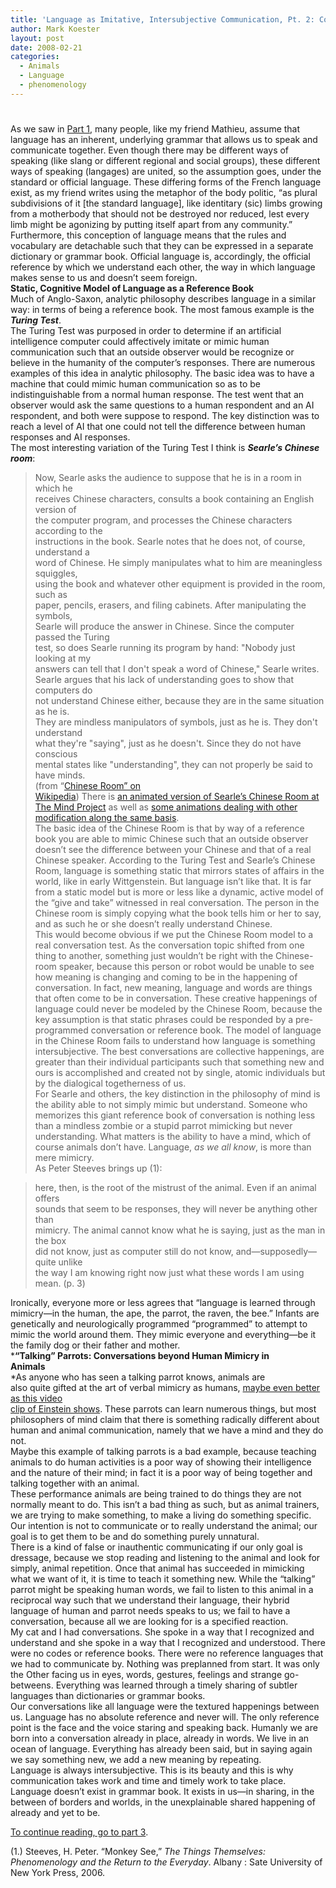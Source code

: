 ```yaml
---
title: 'Language as Imitative, Intersubjective Communication, Pt. 2: Conversing beyond the Static, Cognitive Model of Language'
author: Mark Koester
layout: post
date: 2008-02-21
categories:
  - Animals
  - Language
  - phenomenology
---
```

# 

As we saw in [Part 1][1], many people, like my friend Mathieu, assume that language has an inherent, underlying grammar that allows us to speak and communicate together. Even though there may be different ways of speaking (like slang or different regional and social groups), these different ways of speaking (langages) are united, so the assumption goes, under the standard or official language. These differing forms of the French language exist, as my friend writes using the metaphor of the body politic, “as plural subdivisions of it [the standard language], like identitary (sic) limbs growing from a motherbody that should not be destroyed nor reduced, lest every limb might be agonizing by putting itself apart from any community.” Furthermore, this conception of language means that the rules and vocabulary are detachable such that they can be expressed in a separate dictionary or grammar book. Official language is, accordingly, the official reference by which we understand each other, the way in which language makes sense to us and doesn’t seem foreign.  
**Static, Cognitive Model of Language as a Reference Book**  
Much of Anglo-Saxon, analytic philosophy describes language in a similar way: in terms of being a reference book. The most famous example is the ***Turing Test***.  
The Turing Test was purposed in order to determine if an artificial intelligence computer could affectively imitate or mimic human communication such that an outside observer would be recognize or believe in the humanity of the computer’s responses. There are numerous examples of this idea in analytic philosophy. The basic idea was to have a machine that could mimic human communication so as to be indistinguishable from a normal human response. The test went that an observer would ask the same questions to a human respondent and an AI respondent, and both were suppose to respond. The key distinction was to reach a level of AI that one could not tell the difference between human responses and AI responses.  
The most interesting variation of the Turing Test I think is ***Searle’s Chinese room***:

[1]: http://mysticatheist.blogspot.com/2008/02/language-as-imitative-intersubjective.html

> Now, Searle asks the audience to suppose that he is in a room in which he  
> receives Chinese characters, consults a book containing an English version of  
> the computer program, and processes the Chinese characters according to the  
> instructions in the book. Searle notes that he does not, of course, understand a  
> word of Chinese. He simply manipulates what to him are meaningless squiggles,  
> using the book and whatever other equipment is provided in the room, such as  
> paper, pencils, erasers, and filing cabinets. After manipulating the symbols,  
> Searle will produce the answer in Chinese. Since the computer passed the Turing  
> test, so does Searle running its program by hand: "Nobody just looking at my  
> answers can tell that I don't speak a word of Chinese," Searle writes.  
> Searle argues that his lack of understanding goes to show that computers do  
> not understand Chinese either, because they are in the same situation as he is.  
> They are mindless manipulators of symbols, just as he is. They don't understand  
> what they're "saying", just as he doesn't. Since they do not have conscious  
> mental states like "understanding", they can not properly be said to have minds.  
> (from “[Chinese Room” on  
> Wikipedia][2]) 
There is [an animated version of Searle’s Chinese Room at The Mind Project][3] as well as [some animations dealing with other modification along the same basis][4].  
The basic idea of the Chinese Room is that by way of a reference book you are able to mimic Chinese such that an outside observer doesn’t see the difference between your Chinese and that of a real Chinese speaker. According to the Turing Test and Searle’s Chinese Room, language is something static that mirrors states of affairs in the world, like in early Wittgenstein. But language isn’t like that. It is far from a static model but is more or less like a dynamic, active model of the “give and take” witnessed in real conversation. The person in the Chinese room is simply copying what the book tells him or her to say, and as such he or she doesn’t really understand Chinese.  
This would become obvious if we put the Chinese Room model to a real conversation test. As the conversation topic shifted from one thing to another, something just wouldn’t be right with the Chinese-room speaker, because this person or robot would be unable to see how meaning is changing and coming to be in the happening of conversation. In fact, new meaning, language and words are things that often come to be in conversation. These creative happenings of language could never be modeled by the Chinese Room, because the key assumption is that static phrases could be responded by a pre-programmed conversation or reference book. The model of language in the Chinese Room fails to understand how language is something intersubjective. The best conversations are collective happenings, are greater than their individual participants such that something new and ours is accomplished and created not by single, atomic individuals but by the dialogical togetherness of us.  
For Searle and others, the key distinction in the philosophy of mind is the ability able to not simply mimic but understand. Someone who memorizes this giant reference book of conversation is nothing less than a mindless zombie or a stupid parrot mimicking but never understanding. What matters is the ability to have a mind, which of course animals don’t have. Language, *as we all know*, is more than mere mimicry.  
As Peter Steeves brings up (1):

> here, then, is the root of the mistrust of the animal. Even if an animal offers  
> sounds that seem to be responses, they will never be anything other than  
> mimicry. The animal cannot know what he is saying, just as the man in the box  
> did not know, just as computer still do not know, and—supposedly—quite unlike  
> the way I am knowing right now just what these words I am using mean. (p. 3)

Ironically, everyone more or less agrees that “language is learned through mimicry—in the human, the ape, the parrot, the raven, the bee.” Infants are genetically and neurologically programmed “programmed” to attempt to mimic the world around them. They mimic everyone and everything—be it the family dog or their father and mother.  
***“Talking” Parrots: Conversations beyond Human Mimicry in  
Animals**  
*As anyone who has seen a talking parrot knows, animals are  
also quite gifted at the art of verbal mimicry as humans, [maybe even better as this video  
clip of Einstein shows][5]. These parrots can learn numerous things, but most  
philosophers of mind claim that there is something radically different about  
human and animal communication, namely that we have a mind and they do not.  
Maybe this example of talking parrots is a bad example, because teaching animals to do human activities is a poor way of showing their intelligence and the nature of their mind; in fact it is a poor way of being together and talking together with an animal.  
These performance animals are being trained to do things they are not normally meant to do. This isn’t a bad thing as such, but as animal trainers, we are trying to make something, to make a living do something specific. Our intention is not to communicate or to really understand the animal; our goal is to get them to be and do something purely unnatural.  
There is a kind of false or inauthentic communicating if our only goal is dressage, because we stop reading and listening to the animal and look for simply, animal repetition. Once that animal has succeeded in mimicking what we want of it, it is time to teach it something new. While the “talking” parrot might be speaking human words, we fail to listen to this animal in a reciprocal way such that we understand their language, their hybrid language of human and parrot needs speaks to us; we fail to have a conversation, because all we are looking for is a specified reaction.  
My cat and I had conversations. She spoke in a way that I recognized and understand and she spoke in a way that I recognized and understood. There were no codes or reference books. There were no reference languages that we had to communicate by. Nothing was preplanned from start. It was only the Other facing us in eyes, words, gestures, feelings and strange go-betweens. Everything was learned through a timely sharing of subtler languages than dictionaries or grammar books.  
Our conversations like all language were the textured happenings between us. Language has no absolute reference and never will. The only reference point is the face and the voice staring and speaking back. Humanly we are born into a conversation already in place, already in words. We live in an ocean of language. Everything has already been said, but in saying again we say something new, we add a new meaning by repeating.  
Language is always intersubjective. This is its beauty and this is why communication takes work and time and timely work to take place. Language doesn’t exist in grammar book. It exists in us—in sharing, in the between of borders and worlds, in the unexplainable shared happening of already and yet to be.

[To continue reading, go to part 3][6].

(1.) Steeves, H. Peter. “Monkey See,” *The Things Themselves: Phenomenology and the Return to the Everyday*. Albany : Sate University of New York Press, 2006.

[2]: http://en.wikipedia.org/wiki/Chinese_room
[3]: http://www.mind.ilstu.edu/curriculum/searle_chinese_room/searle_chinese_room.php
[4]: http://www.mind.ilstu.edu/curriculum/searle_chinese_room/searle_robot_reply.php
[5]: http://fr.youtube.com/watch?v=lSDFzg8_Wfg
[6]: http://mysticatheist.blogspot.com/2008/02/language-as-imitative-intersubjective_6620.html